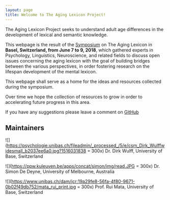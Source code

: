 ```yaml
---
layout: page
title: Welcome to The Aging Lexicon Project!
---
```


The Aging Lexicon Project seeks to understand adult age differences in the development of lexical and semantic knowledge.

This webpage is the result of the [Symposium](https://aginglexicon.github.io/menu/symposium.html) on The Aging Lexicon in <b>Basel, Switzerland, from June 7 to 9, 2018</b>, which gathered experts in Psychology, Linguistics, Neuroscience, and related fields to discuss open issues concerning the aging lexicon with the goal of building bridges between the various perspectives, in order fostering research on the lifespan development of the mental lexicon. 

This webpage shall serve as a home for the ideas and resources collected during the symposium. 

Over time we hope the collection of resources to grow in order to accelerating future progress in this area.

If you have any suggestions please leave a comment on [GitHub](https://github.com/aginglexicon/aginglexicon.github.io/issues/new)

## Maintainers

![](https://psychologie.unibas.ch/fileadmin/_processed_/5/e/csm_Dirk_Wulffwidesmall_b2037ee6a0.jpg?1516031838 = 300x)
Dr. Dirk Wulff, University of Base, Switzerland

![](https://ppw.kuleuven.be/apps/concat/simon/img/read.JPG = 300x)
Dr. Simon De Deyne, University of Melbourne, Australia

![](https://www.unibas.ch/dam/jcr:19a29fe8-56fa-4f80-9671-0b02f49db752/mata_rui_print.jpg = 300x)
Prof. Rui Mata, University of Base, Switzerland